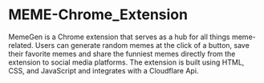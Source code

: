 # MEME-Chrome_Extension
MemeGen is a Chrome extension that serves as a hub for all things meme-related. Users can generate random memes at the click of a button, save their favorite memes and share the funniest memes directly from the extension to social media platforms. The extension is built using HTML, CSS, and JavaScript and integrates with a Cloudflare Api.
